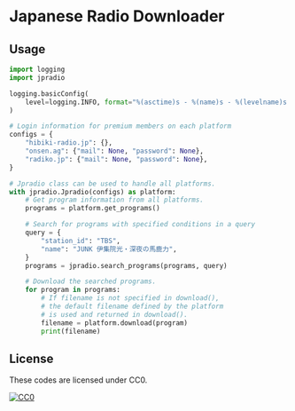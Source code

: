 # Japanese Radio Downloader

## Usage

```python
import logging
import jpradio

logging.basicConfig(
    level=logging.INFO, format="%(asctime)s - %(name)s - %(levelname)s - %(message)s"
)

# Login information for premium members on each platform
configs = {
    "hibiki-radio.jp": {},
    "onsen.ag": {"mail": None, "password": None},
    "radiko.jp": {"mail": None, "password": None},
}

# Jpradio class can be used to handle all platforms.
with jpradio.Jpradio(configs) as platform:
    # Get program information from all platforms.
    programs = platform.get_programs()

    # Search for programs with specified conditions in a query
    query = {
        "station_id": "TBS",
        "name": "JUNK 伊集院光・深夜の馬鹿力",
    }
    programs = jpradio.search_programs(programs, query)

    # Download the searched programs.
    for program in programs:
        # If filename is not specified in download(),
        # the default filename defined by the platform
        # is used and returned in download().
        filename = platform.download(program)
        print(filename)
```

## License

These codes are licensed under CC0.

[![CC0](http://i.creativecommons.org/p/zero/1.0/88x31.png "CC0")](http://creativecommons.org/publicdomain/zero/1.0/deed.ja)
